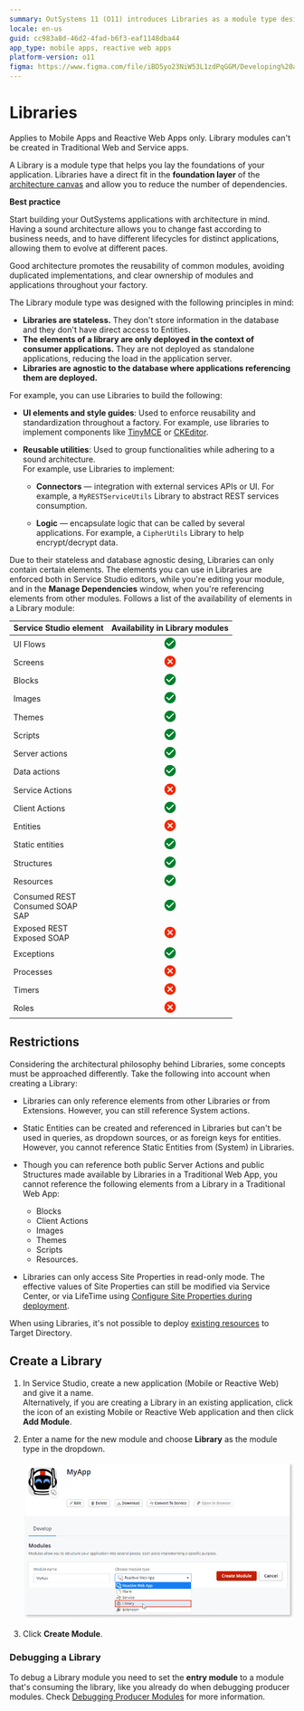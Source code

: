 ```yaml
---
summary: OutSystems 11 (O11) introduces Libraries as a module type designed to enhance application architecture by promoting reusability and reducing dependencies.
locale: en-us
guid: cc983a8d-46d2-4fad-b6f3-eaf1148dba44
app_type: mobile apps, reactive web apps
platform-version: o11
figma: https://www.figma.com/file/iBD5yo23NiW53L1zdPqGGM/Developing%20an%20Application?node-id=280:40
---
```


# Libraries

<div class="info" markdown="1">

Applies to Mobile Apps and Reactive Web Apps only.
Library modules can't be created in Traditional Web and Service apps.

</div>

A Library is a module type that helps you lay the foundations of your application. Libraries have a direct fit in the **foundation layer** of the [architecture canvas](https://success.outsystems.com/documentation/best_practices/architecture/designing_the_architecture_of_your_outsystems_applications/the_architecture_canvas/) and allow you to reduce the number of dependencies.

<div class="info" markdown="1">

**Best practice**

Start building your OutSystems applications with architecture in mind. Having a sound architecture allows you to change fast according to business needs, and to have different lifecycles for distinct applications, allowing them to evolve at different paces.

Good architecture promotes the reusability of common modules, avoiding duplicated implementations, and clear ownership of modules and applications throughout your factory.

</div>

The Library module type was designed with the following principles in mind:

* **Libraries are stateless.** They don't store information in the database and they don't have direct access to Entities.
* **The elements of a library are only deployed in the context of consumer applications.** They are not deployed as standalone applications, reducing the load in the application server.
* **Libraries are agnostic to the database where applications referencing them are deployed.**

For example, you can use Libraries to build the following:

* **UI elements and style guides**: Used to enforce reusability and standardization throughout a factory. For example, use libraries to implement components like [TinyMCE](https://www.outsystems.com/forge/component-overview/1263/inputtotinymce) or [CKEditor](https://www.outsystems.com/forge/component-overview/97/ckeditor).
    
* **Reusable utilities**: Used to group functionalities while adhering to a sound architecture.  
For example, use Libraries to implement:

    * **Connectors** — integration with external services APIs or UI. For example, a `MyRESTServiceUtils` Library to abstract REST services consumption.

    * **Logic** — encapsulate logic that can be called by several applications. For example, a `CipherUtils` Library to help encrypt/decrypt data.

Due to their stateless and database agnostic desing, Libraries can only contain certain elements. The elements you can use in Libraries are enforced both in Service Studio editors, while you're editing your module, and in the **Manage Dependencies** window, when you're referencing elements from other modules. Follows a list of the availability of elements in a Library module:

| Service Studio element | Availability in Library modules |
| --- | :---: |
| UI Flows | ![Green check circle icon indicating availability of elements in Library modules.](images/ic_check_circle.png "Check Circle Icon") |
| Screens | ![Red cancel icon indicating unavailability of elements in Library modules.](images/ic_cancel.png "Cancel Icon") |
| Blocks | ![Green check circle icon indicating availability of elements in Library modules.](images/ic_check_circle.png "Check Circle Icon") |
| Images | ![Green check circle icon indicating availability of elements in Library modules.](images/ic_check_circle.png "Check Circle Icon") |
| Themes | ![Green check circle icon indicating availability of elements in Library modules.](images/ic_check_circle.png "Check Circle Icon") |
| Scripts | ![Green check circle icon indicating availability of elements in Library modules.](images/ic_check_circle.png "Check Circle Icon") |
| Server actions | ![Green check circle icon indicating availability of elements in Library modules.](images/ic_check_circle.png "Check Circle Icon") |
| Data actions | ![Green check circle icon indicating availability of elements in Library modules.](images/ic_check_circle.png "Check Circle Icon") |
| Service Actions | ![Red cancel icon indicating unavailability of elements in Library modules.](images/ic_cancel.png "Cancel Icon") |
| Client Actions | ![Green check circle icon indicating availability of elements in Library modules.](images/ic_check_circle.png "Check Circle Icon") |
| Entities | ![Red cancel icon indicating unavailability of elements in Library modules.](images/ic_cancel.png "Cancel Icon") |
| Static entities | ![Green check circle icon indicating availability of elements in Library modules.](images/ic_check_circle.png "Check Circle Icon") |
| Structures | ![Green check circle icon indicating availability of elements in Library modules.](images/ic_check_circle.png "Check Circle Icon") |
| Resources | ![Green check circle icon indicating availability of elements in Library modules.](images/ic_check_circle.png "Check Circle Icon") |
| Consumed REST<br/>Consumed SOAP<br/>SAP | ![Green check circle icon indicating availability of elements in Library modules.](images/ic_check_circle.png "Check Circle Icon") |
| Exposed REST<br/>Exposed SOAP  | ![Red cancel icon indicating unavailability of elements in Library modules.](images/ic_cancel.png "Cancel Icon") |
| Exceptions | ![Green check circle icon indicating availability of elements in Library modules.](images/ic_check_circle.png "Check Circle Icon") |
| Processes | ![Red cancel icon indicating unavailability of elements in Library modules.](images/ic_cancel.png "Cancel Icon") |
| Timers | ![Red cancel icon indicating unavailability of elements in Library modules.](images/ic_cancel.png "Cancel Icon") |
| Roles | ![Red cancel icon indicating unavailability of elements in Library modules.](images/ic_cancel.png "Cancel Icon")|



## Restrictions

Considering the architectural philosophy behind Libraries, some concepts must be approached differently. Take the following into account when creating a Library:

* Libraries can only reference elements from other Libraries or from Extensions. However, you can still reference System actions.
      
* Static Entities can be created and referenced in Libraries but can't be used in queries, as dropdown sources, or as foreign keys for entities. However, you cannot reference Static Entities from (System) in Libraries.
* Though you can reference both public Server Actions and public Structures made available by Libraries in a Traditional Web App, you cannot reference the following elements from a Library in a Traditional Web App:
    * Blocks
    * Client Actions
    * Images
    * Themes
    * Scripts
    * Resources.
* Libraries can only access Site Properties in read-only mode. The effective values of Site Properties can still be modified via Service Center, or via LifeTime using [Configure Site Properties during deployment](../../deploying-apps/tp-configure-site-properties-during-deploy.md).
  
<div class="info" markdown="1">

When using Libraries, it's not possible to deploy [existing resources](../data/resources.md) to Target Directory.

</div>

## Create a Library

1. In Service Studio, create a new application (Mobile or Reactive Web) and give it a name.  
    Alternatively, if you are creating a Library in an existing application, click the icon of an existing Mobile or Reactive Web application and then click **Add Module**.

1. Enter a name for the new module and choose **Library** as the module type in the dropdown.

    ![Screenshot of the Service Studio interface showing the process of creating a new Library module.](images/ss-create-library.png "Service Studio Create Library Interface")

1. Click **Create Module**.

### Debugging a Library

To debug a Library module you need to set the **entry module** to a module that's consuming the library, like you already do when debugging producer modules. Check [Debugging Producer Modules](../../debugging-apps/debug-producer-modules.md) for more information.
